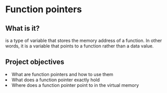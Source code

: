 <h1>Function pointers</h1>

<h2>What is it?</h2>

<p>is a type of variable that stores the memory address of a function. In other words, it is a variable that points to a function rather than a data value.</p>

<h2>Project objectives</h2>

<li>What are function pointers and how to use them</li>
<li>What does a function pointer exactly hold</li>
<li>Where does a function pointer point to in the virtual memory</li>
